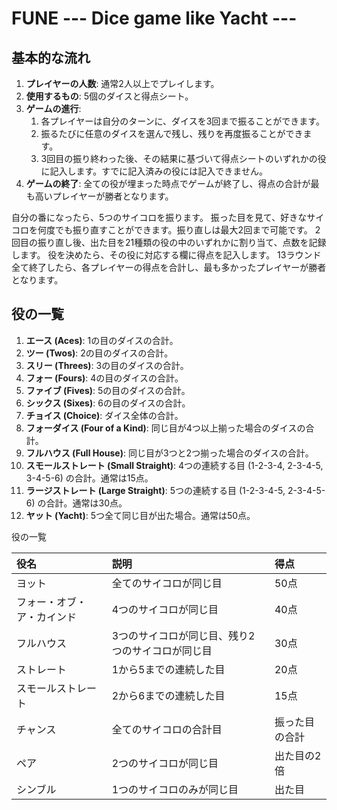# FUNE --- Dice game like Yacht ---

## 基本的な流れ

1. **プレイヤーの人数**: 通常2人以上でプレイします。
2. **使用するもの**: 5個のダイスと得点シート。
3. **ゲームの進行**:
    1. 各プレイヤーは自分のターンに、ダイスを3回まで振ることができます。
    2. 振るたびに任意のダイスを選んで残し、残りを再度振ることができます。
    3. 3回目の振り終わった後、その結果に基づいて得点シートのいずれかの役に記入します。すでに記入済みの役には記入できません。
4. **ゲームの終了**: 全ての役が埋まった時点でゲームが終了し、得点の合計が最も高いプレイヤーが勝者となります。

自分の番になったら、5つのサイコロを振ります。
振った目を見て、好きなサイコロを何度でも振り直すことができます。振り直しは最大2回まで可能です。
2回目の振り直し後、出た目を21種類の役の中のいずれかに割り当て、点数を記録します。
役を決めたら、その役に対応する欄に得点を記入します。
13ラウンド全て終了したら、各プレイヤーの得点を合計し、最も多かったプレイヤーが勝者となります。

## 役の一覧

1. **エース (Aces)**: 1の目のダイスの合計。
2. **ツー (Twos)**: 2の目のダイスの合計。
3. **スリー (Threes)**: 3の目のダイスの合計。
4. **フォー (Fours)**: 4の目のダイスの合計。
5. **ファイブ (Fives)**: 5の目のダイスの合計。
6. **シックス (Sixes)**: 6の目のダイスの合計。
7. **チョイス (Choice)**: ダイス全体の合計。
8. **フォーダイス (Four of a Kind)**: 同じ目が4つ以上揃った場合のダイスの合計。
9. **フルハウス (Full House)**: 同じ目が3つと2つ揃った場合のダイスの合計。
10. **スモールストレート (Small Straight)**: 4つの連続する目 (1-2-3-4, 2-3-4-5, 3-4-5-6) の合計。通常は15点。
11. **ラージストレート (Large Straight)**: 5つの連続する目 (1-2-3-4-5, 2-3-4-5-6) の合計。通常は30点。
12. **ヤット (Yacht)**: 5つ全て同じ目が出た場合。通常は50点。

役の一覧

|役名|説明|得点|
|:---|:---|:---|
|ヨット|全てのサイコロが同じ目|50点|
|フォー・オブ・ア・カインド|4つのサイコロが同じ目|40点|
|フルハウス|3つのサイコロが同じ目、残り2つのサイコロが同じ目|30点|
|ストレート|1から5までの連続した目|20点|
|スモールストレート|2から6までの連続した目|15点|
|チャンス|全てのサイコロの合計目|振った目の合計|
|ペア|2つのサイコロが同じ目|出た目の2倍|
|シンブル|1つのサイコロのみが同じ目|出た目|
